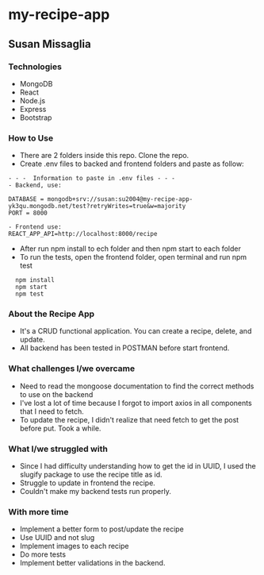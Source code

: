 # my-recipe-app

## Susan Missaglia 

### Technologies
- MongoDB
- React
- Node.js
- Express
- Bootstrap


### How to Use
- There are 2 folders inside this repo. Clone the repo.
- Create .env files to backed and frontend folders and paste as follow:


```
- - -  Information to paste in .env files - - -
- Backend, use:

DATABASE = mongodb+srv://susan:su2004@my-recipe-app-yk3qu.mongodb.net/test?retryWrites=true&w=majority
PORT = 8000

- Frontend use:
REACT_APP_API=http://localhost:8000/recipe

```
- After run npm install to ech folder and then npm start to each folder
- To run the tests, open the frontend folder, open terminal and run npm test

```
  npm install
  npm start
  npm test

```

### About the Recipe App
- It's a CRUD functional application. You can create a recipe, delete, and update.
- All backend has been tested in POSTMAN before start frontend.

### What challenges I/we overcame
- Need to read the mongoose documentation to find the correct methods to use on the backend
- I've lost a lot of time because I forgot to import axios in all components that I need to fetch.
- To update the recipe, I didn't realize that need fetch to get the post before put. Took a while.

### What I/we struggled with
- Since I had difficulty understanding how to get the id in UUID, I used the slugify package to use the recipe title as id.
- Struggle to update in frontend the recipe.
- Couldn't make my backend tests run properly.


### With more time
- Implement a better form to post/update the recipe
- Use UUID and not slug
- Implement images to each recipe
- Do more tests
- Implement better validations in the backend.

